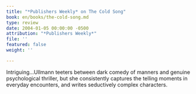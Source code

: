 ```yaml
---
title: "*Publishers Weekly* on The Cold Song"
book: en/books/the-cold-song.md
type: review
date: 2004-01-05 00:00:00 -0500
attribution: "*Publishers Weekly*"
file: ''
featured: false
weight: ''

---
```

Intriguing…Ullmann teeters between dark comedy of manners and genuine psychological thriller, but she consistently captures the telling moments in everyday encounters, and writes seductively complex characters.